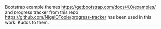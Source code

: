 Bootstrap example themes https://getbootstrap.com/docs/4.0/examples/ and progress tracker from this repo https://github.com/NigelOToole/progress-tracker has been used in this work. Kudos to them.
